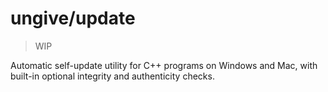 # ungive/update

> WIP

Automatic self-update utility for C++ programs on Windows and Mac,
with built-in optional integrity and authenticity checks.

